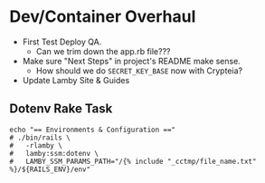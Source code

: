 # Dev/Container Overhaul

- First Test Deploy QA.
  - Can we trim down the app.rb file???
- Make sure "Next Steps" in project's README make sense.
  - How should we do `SECRET_KEY_BASE` now with Crypteia?
- Update Lamby Site & Guides

## Dotenv Rake Task

```
echo "== Environments & Configuration =="
# ./bin/rails \
#   -rlamby \
#   lamby:ssm:dotenv \
#   LAMBY_SSM_PARAMS_PATH="/{% include "_cctmp/file_name.txt" %}/${RAILS_ENV}/env"
```
